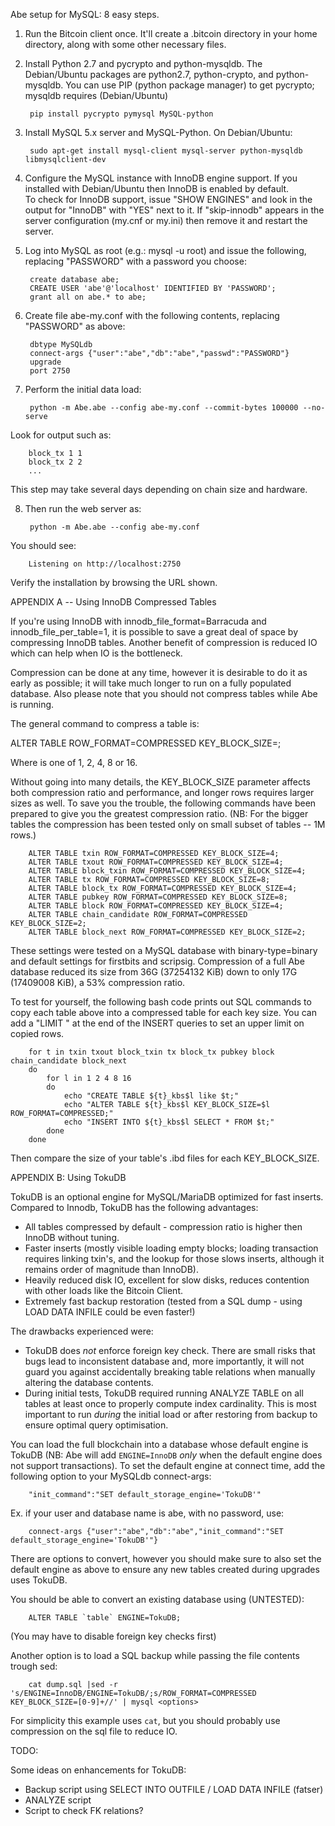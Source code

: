 Abe setup for MySQL: 8 easy steps.

1. Run the Bitcoin client once.  It'll create a .bitcoin directory in
your home directory, along with some other necessary files.

2. Install Python 2.7 and pycrypto and python-mysqldb.  The Debian/Ubuntu packages 
are python2.7, python-crypto, and python-mysqldb. You can use PIP 
(python package manager) to get pycrypto; mysqldb requires (Debian/Ubuntu)

        pip install pycrypto pymysql MySQL-python

3. Install MySQL 5.x server and MySQL-Python. On Debian/Ubuntu:

        sudo apt-get install mysql-client mysql-server python-mysqldb libmysqlclient-dev

4. Configure the MySQL instance with InnoDB engine support.  If you
installed with Debian/Ubuntu then InnoDB is enabled by default.  
To check for InnoDB support, issue "SHOW ENGINES" and look in the output
for "InnoDB" with "YES" next to it.  If "skip-innodb" appears in the server 
configuration (my.cnf or my.ini) then remove it and restart the server.

5. Log into MySQL as root (e.g.: mysql -u root) and issue the following,
replacing "PASSWORD" with a password you choose:

        create database abe;
        CREATE USER 'abe'@'localhost' IDENTIFIED BY 'PASSWORD';
        grant all on abe.* to abe;

6. Create file abe-my.conf with the following contents, replacing
"PASSWORD" as above:

        dbtype MySQLdb
        connect-args {"user":"abe","db":"abe","passwd":"PASSWORD"}
        upgrade
        port 2750

7. Perform the initial data load:

        python -m Abe.abe --config abe-my.conf --commit-bytes 100000 --no-serve

Look for output such as:

        block_tx 1 1
        block_tx 2 2
        ...

This step may take several days depending on chain size and hardware.

8. Then run the web server as:

        python -m Abe.abe --config abe-my.conf

You should see:

        Listening on http://localhost:2750

Verify the installation by browsing the URL shown.

APPENDIX A -- Using InnoDB Compressed Tables

If you're using InnoDB with innodb_file_format=Barracuda and
innodb_file_per_table=1, it is possible to save a great deal of space by
compressing InnoDB tables. Another benefit of compression is reduced IO which
can help when IO is the bottleneck.

Compression can be done at any time, however it is desirable to do it as
early as possible; it will take much longer to run on a fully populated
database. Also please note that you should not compress tables while Abe is
running.

The general command to compress a table is:

ALTER TABLE <table> ROW_FORMAT=COMPRESSED KEY_BLOCK_SIZE=<n>;

Where <n> is one of 1, 2, 4, 8 or 16.

Without going into many details, the KEY_BLOCK_SIZE parameter affects both
compression ratio and performance, and longer rows requires larger sizes as
well. To save you the trouble, the following commands have been prepared to
give you the greatest compression ratio. (NB: For the bigger tables the
compression has been tested only on small subset of tables -- 1M rows.)

        ALTER TABLE txin ROW_FORMAT=COMPRESSED KEY_BLOCK_SIZE=4;
        ALTER TABLE txout ROW_FORMAT=COMPRESSED KEY_BLOCK_SIZE=4;
        ALTER TABLE block_txin ROW_FORMAT=COMPRESSED KEY_BLOCK_SIZE=4;
        ALTER TABLE tx ROW_FORMAT=COMPRESSED KEY_BLOCK_SIZE=8;
        ALTER TABLE block_tx ROW_FORMAT=COMPRESSED KEY_BLOCK_SIZE=4;
        ALTER TABLE pubkey ROW_FORMAT=COMPRESSED KEY_BLOCK_SIZE=8;
        ALTER TABLE block ROW_FORMAT=COMPRESSED KEY_BLOCK_SIZE=4;
        ALTER TABLE chain_candidate ROW_FORMAT=COMPRESSED KEY_BLOCK_SIZE=2;
        ALTER TABLE block_next ROW_FORMAT=COMPRESSED KEY_BLOCK_SIZE=2;

These settings were tested on a MySQL database with binary-type=binary and
default settings for firstbits and scripsig. Compression of a full Abe
database reduced its size from 36G (37254132 KiB) down to only 17G
(17409008 KiB), a 53% compression ratio.

To test for yourself, the following bash code prints out SQL commands to
copy each table above into a compressed table for each key size. You can
add a "LIMIT <n>" at the end of the INSERT queries to set an upper limit on
copied rows.

        for t in txin txout block_txin tx block_tx pubkey block chain_candidate block_next
        do
            for l in 1 2 4 8 16
            do
                echo "CREATE TABLE ${t}_kbs$l like $t;"
                echo "ALTER TABLE ${t}_kbs$l KEY_BLOCK_SIZE=$l ROW_FORMAT=COMPRESSED;"
                echo "INSERT INTO ${t}_kbs$l SELECT * FROM $t;"
            done
        done

Then compare the size of your table's .ibd files for each KEY_BLOCK_SIZE.

APPENDIX B: Using TokuDB

TokuDB is an optional engine for MySQL/MariaDB optimized for fast inserts.
Compared to Innodb, TokuDB has the following advantages:

- All tables compressed by default - compression ratio is higher then InnoDB
  without tuning.
- Faster inserts (mostly visible loading empty blocks; loading transaction
  requires linking txin's, and the lookup for those slows inserts, although it
  remains order of magnitude than InnoDB).
- Heavily reduced disk IO, excellent for slow disks, reduces contention with
  other loads like the Bitcoin Client.
- Extremely fast backup restoration (tested from a SQL dump - using LOAD DATA
  INFILE could be even faster!)

The drawbacks experienced were:

- TokuDB does *not* enforce foreign key check. There are small risks that bugs
  lead to inconsistent database and, more importantly, it will not guard you
  against accidentally breaking table relations when manually altering the
  database contents.
- During initial tests, TokuDB required running ANALYZE TABLE on all tables at
  least once to properly compute index cardinality. This is most important to
  run *during* the initial load or after restoring from backup to ensure
  optimal query optimisation.


You can load the full blockchain into a database whose default engine is
TokuDB (NB: Abe will add `ENGINE=InnoDB` *only* when the default engine does
not support transactions). To set the default engine at connect time, add the
following option to your MySQLdb connect-args:

        "init_command":"SET default_storage_engine='TokuDB'"

Ex. if your user and database name is abe, with no password, use:

        connect-args {"user":"abe","db":"abe","init_command":"SET default_storage_engine='TokuDB'"}


There are options to convert, however you should make sure to also set the
default engine as above to ensure any new tables created during upgrades uses
TokuDB.

You should be able to convert an existing database using (UNTESTED):

        ALTER TABLE `table` ENGINE=TokuDB;
        
(You may have to disable foreign key checks first)

Another option is to load a SQL backup while passing the file contents trough
sed:

        cat dump.sql |sed -r 's/ENGINE=InnoDB/ENGINE=TokuDB/;s/ROW_FORMAT=COMPRESSED KEY_BLOCK_SIZE=[0-9]+//' | mysql <options>

For simplicity this example uses `cat`, but you should probably use
compression on the sql file to reduce IO.


TODO:

Some ideas on enhancements for TokuDB:

- Backup script using SELECT INTO OUTFILE / LOAD DATA INFILE (fatser)
- ANALYZE script
- Script to check FK relations?

